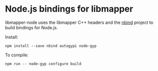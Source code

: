 # Node.js bindings for libmapper

libmapper-node uses the libmapper C++ headers and the
[nbind](https://github.com/charto/nbind) project to build bindings for Node.js.

Install:

    npm install --save nbind autogypi node-gyp

To compile:

    npm run -- node-gyp configure build

